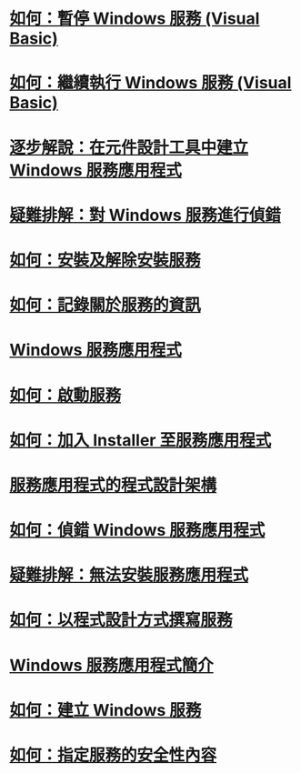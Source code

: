 # [如何：暫停 Windows 服務 (Visual Basic)](how-to-pause-a-windows-service-visual-basic.md)
# [如何：繼續執行 Windows 服務 (Visual Basic)](how-to-continue-a-windows-service-visual-basic.md)
# [逐步解說：在元件設計工具中建立 Windows 服務應用程式](walkthrough-creating-a-windows-service-application-in-the-component-designer.md)
# [疑難排解：對 Windows 服務進行偵錯](troubleshooting-debugging-windows-services.md)
# [如何：安裝及解除安裝服務](how-to-install-and-uninstall-services.md)
# [如何：記錄關於服務的資訊](how-to-log-information-about-services.md)
# [Windows 服務應用程式](index.md)
# [如何：啟動服務](how-to-start-services.md)
# [如何：加入 Installer 至服務應用程式](how-to-add-installers-to-your-service-application.md)
# [服務應用程式的程式設計架構](service-application-programming-architecture.md)
# [如何：偵錯 Windows 服務應用程式](how-to-debug-windows-service-applications.md)
# [疑難排解：無法安裝服務應用程式](troubleshooting-service-application-wont-install.md)
# [如何：以程式設計方式撰寫服務](how-to-write-services-programmatically.md)
# [Windows 服務應用程式簡介](introduction-to-windows-service-applications.md)
# [如何：建立 Windows 服務](how-to-create-windows-services.md)
# [如何：指定服務的安全性內容](how-to-specify-the-security-context-for-services.md)
